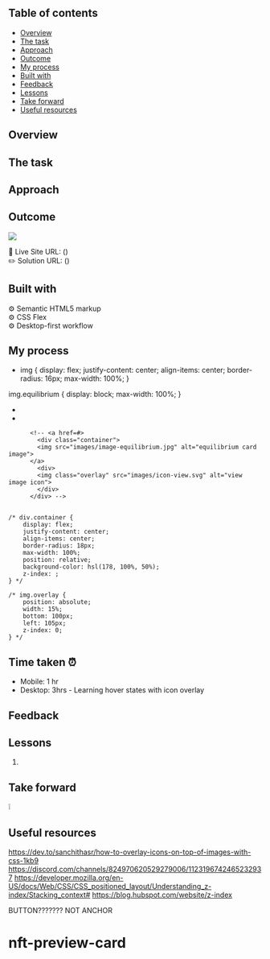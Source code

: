 ## Table of contents

- [Overview](#overview)
- [The task](#the-task)
- [Approach](#approach)
- [Outcome](#outcome)
- [My process](#my-process)
- [Built with](#built-with)
- [Feedback](#feedback)
- [Lessons](#lessons)
- [Take forward](#take-forward)
- [Useful resources](#useful-resources)

## Overview

## The task

## Approach

## Outcome

![](./)

:jigsaw: Live Site URL: ()  
:pencil2: Solution URL: ()

## Built with

:gear: Semantic HTML5 markup  
:gear: CSS Flex  
:gear: Desktop-first workflow

## My process

- img {
  display: flex;
  justify-content: center;
  align-items: center;
  border-radius: 16px;
  max-width: 100%;
  }

img.equilibrium {
display: block;
max-width: 100%;
}

-
-

```
      <!-- <a href=#>
        <div class="container">
        <img src="images/image-equilibrium.jpg" alt="equilibrium card image">
      </a>
        <div>
        <img class="overlay" src="images/icon-view.svg" alt="view image icon">
        </div>
      </div> -->
```

```

/* div.container {
    display: flex;
    justify-content: center;
    align-items: center;
    border-radius: 18px;
    max-width: 100%;
    position: relative;
    background-color: hsl(178, 100%, 50%);
    z-index: ;
} */

/* img.overlay {
    position: absolute;
    width: 15%;
    bottom: 100px;
    left: 105px;
    z-index: 0;
} */
```

## Time taken :alarm_clock:

- Mobile: 1 hr
- Desktop: 3hrs - Learning hover states with icon overlay

## Feedback

## Lessons

1.

## Take forward

:grey_exclamation:

## Useful resources

https://dev.to/sanchithasr/how-to-overlay-icons-on-top-of-images-with-css-1kb9
https://discord.com/channels/824970620529279006/1123196742465232937
https://developer.mozilla.org/en-US/docs/Web/CSS/CSS_positioned_layout/Understanding_z-index/Stacking_context#
https://blog.hubspot.com/website/z-index

BUTTON??????? NOT ANCHOR

# nft-preview-card
